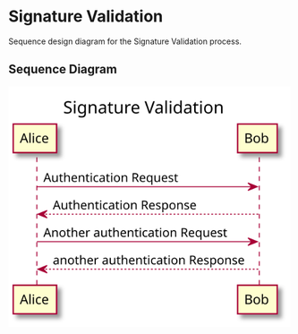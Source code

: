 # Signature Validation

Sequence design diagram for the Signature Validation process.

## Sequence Diagram

![seq-signature-validation.svg](./assets/diagrams/sequence/seq-signature-validation.svg)